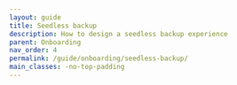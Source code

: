 ```yaml
---
layout: guide
title: Seedless backup
description: How to design a seedless backup experience
parent: Onboarding
nav_order: 4
permalink: /guide/onboarding/seedless-backup/
main_classes: -no-top-padding
---
```

